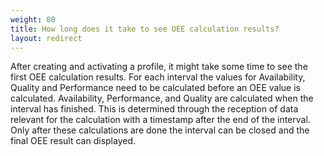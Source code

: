 ```yaml
---
weight: 80
title: How long does it take to see OEE calculation results?
layout: redirect
---
```


After creating and activating a profile, it might take some time to see the first OEE calculation results. For each interval the values for Availability, Quality and Performance need to be calculated before an OEE value is calculated. Availability, Performance, and Quality are calculated when the interval has finished. This is determined through the reception of data relevant for the calculation with a timestamp after the end of the interval. Only after these calculations are done the interval can be closed and the final OEE result can displayed.
